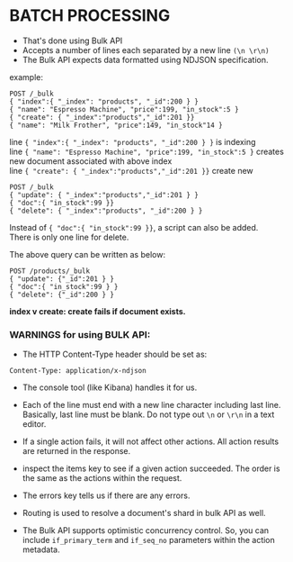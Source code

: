 # BATCH PROCESSING

- That's done using Bulk API
- Accepts a number of lines each separated by a new line `(\n \r\n)`
- The Bulk API expects data formatted using NDJSON specification.

example:
```
POST /_bulk
{ "index":{ "_index": "products", "_id":200 } }
{ "name": "Espresso Machine", "price":199, "in_stock":5 }
{ "create": { "_index":"products","_id":201 }}
{ "name": "Milk Frother", "price":149, "in_stock"14 }
```
line `{ "index":{ "_index": "products", "_id":200 } }` is indexing<br>
line `{ "name": "Espresso Machine", "price":199, "in_stock":5 }` creates new document associated with above index<br>
line `{ "create": { "_index":"products","_id":201 }}` create new<br>

```
POST /_bulk
{ "update": { "_index":"products","_id":201 } }
{ "doc":{ "in_stock":99 }}
{ "delete": { "_index":"products", "_id":200 } }
```
Instead of `{ "doc":{ "in_stock":99 }}`, a script can also be added.<br>
There is only one line for delete.

The above query can be written as below:
```
POST /products/_bulk
{ "update": {"_id":201 } }
{ "doc":{ "in_stock":99 } }
{ "delete": {"_id":200 } }
```
**index v create: create fails if document exists.**

### WARNINGS for using BULK API:

- The HTTP Content-Type header should be set as:
```
Content-Type: application/x-ndjson
```
- The console tool (like Kibana) handles it for us.

- Each of the line must end with a new line character including last line. Basically, last line must be blank.
Do not type out `\n` or `\r\n` in a text editor.

- If a single action fails, it will not affect other actions. All action results are returned in the response.
- inspect the items key to see if a given action succeeded. The order is the same as the actions within the request.
- The errors key tells us if there are any errors.


- Routing is used to resolve a document's shard in bulk API as well.
- The Bulk API supports optimistic concurrency control. So, you can include `if_primary_term` and `if_seq_no` parameters within the action metadata.